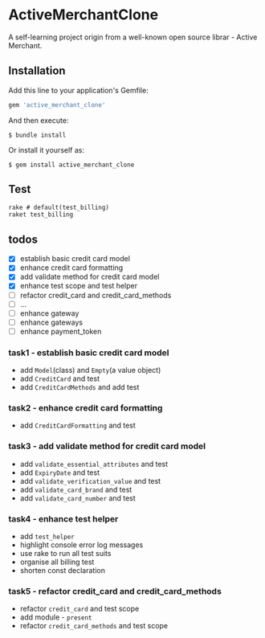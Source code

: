# ActiveMerchantClone

A self-learning project origin from a well-known open source librar - Active Merchant.
## Installation

Add this line to your application's Gemfile:

```ruby
gem 'active_merchant_clone'
```

And then execute:

    $ bundle install

Or install it yourself as:

    $ gem install active_merchant_clone

## Test

```
rake # default(test_billing)
raket test_billing
```

## todos

- [x] establish basic credit card model
- [x] enhance credit card formatting
- [x] add validate method for credit card model
- [x] enhance test scope and test helper
- [ ] refactor credit_card and credit_card_methods
- [ ] ...
- [ ] enhance gateway
- [ ] enhance gateways
- [ ] enhance payment_token

### task1 - establish basic credit card model
- add `Model`(class) and `Empty`(a value object)
- add `CreditCard` and test
- add `CreditCardMethods` and add test

### task2 - enhance credit card formatting
- add `CreditCardFormatting` and test

### task3 - add validate method for credit card model
- add `validate_essential_attributes` and test
- add `ExpiryDate` and test
- add `validate_verification_value` and test
- add `validate_card_brand` and test
- add `validate_card_number` and test

### task4 - enhance test helper
- add `test_helper`
- highlight console error log messages
- use rake to run all test suits
- organise all billing test
- shorten const declaration

### task5 - refactor credit_card and credit_card_methods
- refactor `credit_card` and test scope
- add module - `present`
- refactor `credit_card_methods` and test scope
